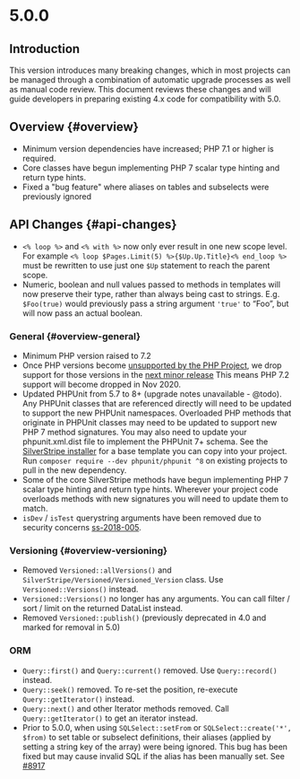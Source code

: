 # 5.0.0

## Introduction

This version introduces many breaking changes, which in most projects can be managed through a combination
of automatic upgrade processes as well as manual code review. This document reviews these changes and will
guide developers in preparing existing 4.x code for compatibility with 5.0.

## Overview {#overview}

* Minimum version dependencies have increased; PHP 7.1 or higher is required.
* Core classes have begun implementing PHP 7 scalar type hinting and return type hints.
* Fixed a "bug feature" where aliases on tables and subselects were previously ignored

## API Changes {#api-changes}

* `<% loop %>` and `<% with %>` now only ever result in one new scope level. For example
  `<% loop $Pages.Limit(5) %>{$Up.Up.Title}<% end_loop %>` must be rewritten to use just one `$Up` statement to reach
  the parent scope.
* Numeric, boolean and null values passed to methods in templates will now preserve their type, rather than
  always being cast to strings. E.g. `$Foo(true)` would previously pass a string argument `'true'` to
  “Foo”, but will now pass an actual boolean.

### General {#overview-general}

* Minimum PHP version raised to 7.2
* Once PHP versions become [unsupported by the PHP Project](http://php.net/supported-versions.php),
  we drop support for those versions in the [next minor release](/contributing/release-process) 
  This means PHP 7.2 support will become dropped in Nov 2020.
* Updated PHPUnit from 5.7 to 8+ (upgrade notes unavailable - @todo).
  Any PHPUnit classes that are referenced directly will need to be updated to support the new PHPUnit
  namespaces. Overloaded PHP methods that originate in PHPUnit classes may need to be updated to support
  new PHP 7 method signatures.
  You may also need to update your phpunit.xml.dist file to implement the PHPUnit 7+ schema. See the
  [SilverStripe installer](https://github.com/silverstripe/silverstripe-installer) for a base template you
  can copy into your project.
  Run `composer require --dev phpunit/phpunit ^8` on existing projects to pull in the new dependency.
* Some of the core SilverStripe methods have begun implementing PHP 7 scalar type hinting and return type
  hints. Wherever your project code overloads methods with new signatures you will need to update them to
  match.
* `isDev` / `isTest` querystring arguments have been removed due to security concerns 
  [ss-2018-005](https://www.silverstripe.org/download/security-releases/ss-2018-005/).

### Versioning {#overview-versioning}

* Removed `Versioned::allVersions()` and `SilverStripe/Versioned/Versioned_Version` class. Use
  `Versioned::Versions()` instead.
* `Versioned::Versions()` no longer has any arguments. You can call filter / sort / limit on
  the returned DataList instead.
* Removed `Versioned::publish()` (previously deprecated in 4.0 and marked for removal in 5.0)

### ORM

* `Query::first()` and `Query::current()` removed. Use `Query::record()` instead.
* `Query::seek()` removed. To re-set the position, re-execute `Query::getIterator()` instead.
* `Query::next()` and other Iterator methods removed. Call `Query::getIterator()` to get an iterator instead.
* Prior to 5.0.0, when using `SQLSelect::setFrom` or `SQLSelect::create('*', $from)` to set table or subselect definitions,
their aliases (applied by setting a string key of the array) were being ignored. This bug has been fixed but may cause 
invalid SQL if the alias has been manually set. See 
[#8917](https://github.com/silverstripe/silverstripe-framework/issues/8917)

<!--- Changes below this line will be automatically regenerated -->
